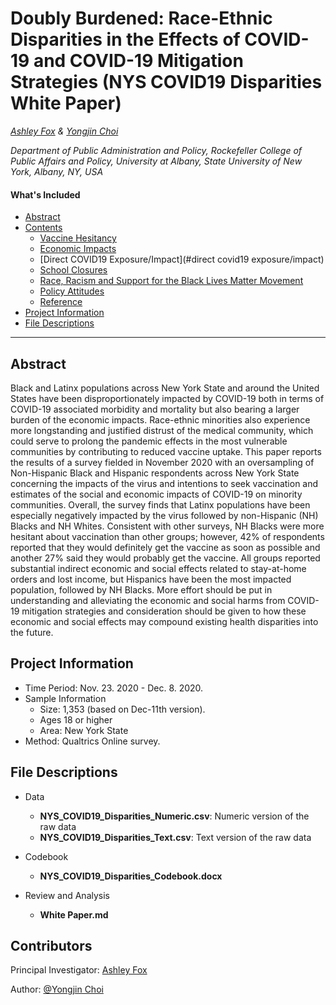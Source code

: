 # Doubly Burdened: Race-Ethnic Disparities in the Effects of COVID-19 and COVID-19 Mitigation Strategies (NYS COVID19 Disparities White Paper)

_[Ashley Fox](https://twitter.com/ashfoxly) & [Yongjin Choi](https://twitter.com/TheYongjinChoi)_

_Department of Public Administration and Policy, Rockefeller College of Public Affairs and Policy, University at Albany, State University of New York, Albany, NY, USA_

#### What's Included

- [Abstract](#abstract)
- [Contents](#contents)
  - [Vaccine Hesitancy](#vaccine-hesitancy)
  - [Economic Impacts](#economic-impacts)
  - [Direct COVID19 Exposure/Impact](#direct covid19 exposure/impact)
  - [School Closures](#)
  - [Race, Racism and Support for the Black Lives Matter Movement](#race,-racism-and-support-for-the-black-lives-matter-movement)
  - [Policy Attitudes](#policy-attitudes)
  - [Reference](#reference)
- [Project Information](#project-information)
- [File Descriptions](#file-descriptions)

***


## Abstract
Black and Latinx populations across New York State and around the United States have been disproportionately impacted by COVID-19 both in terms of COVID-19 associated morbidity and mortality but also bearing a larger burden of the economic impacts. Race-ethnic minorities also experience more longstanding and justified distrust of the medical community, which could serve to prolong the pandemic effects in the most vulnerable communities by contributing to reduced vaccine uptake. This paper reports the results of a survey fielded in November 2020 with an oversampling of Non-Hispanic Black and Hispanic respondents across New York State concerning the impacts of the virus and intentions to seek vaccination and estimates of the social and economic impacts of COVID-19 on minority communities. Overall, the survey finds that Latinx populations have been especially negatively impacted by the virus followed by non-Hispanic (NH) Blacks and NH Whites. Consistent with other surveys, NH Blacks were more hesitant about vaccination than other groups; however, 42% of respondents reported that they would definitely get the vaccine as soon as possible and another 27% said they would probably get the vaccine. All groups reported substantial indirect economic and social effects related to stay-at-home orders and lost income, but Hispanics have been the most impacted population, followed by NH Blacks. More effort should be put in understanding and alleviating the economic and social harms from COVID-19 mitigation strategies and consideration should be given to how these economic and social effects may compound existing health disparities into the future.

## 

## Project Information

* Time Period: Nov. 23. 2020 - Dec. 8. 2020.
* Sample Information
  * Size: 1,353 (based on Dec-11th version).
  * Ages 18 or higher
  * Area: New York State
* Method: Qualtrics Online survey.

## File Descriptions

* Data
  - **NYS_COVID19_Disparities_Numeric.csv**: Numeric version of the raw data
  - **NYS_COVID19_Disparities_Text.csv**: Text version of the raw data

* Codebook
  - **NYS_COVID19_Disparities_Codebook.docx**

* Review and Analysis
  - **White Paper.md**


## Contributors
Principal Investigator: [Ashley Fox](https://twitter.com/ashfoxly)

Author: [@Yongjin Choi](https://twitter.com/TheYongjinChoi)
